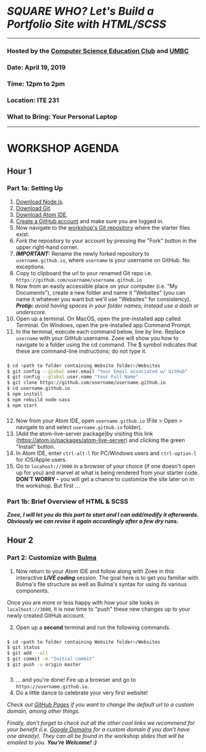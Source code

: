 # *SQUARE WHO? Let's Build a Portfolio Site with HTML/SCSS*
---
### Hosted by the [Computer Science Education Club](https://my3.my.umbc.edu/groups/cs-ed) and [UMBC](https://www.umbc.edu/)
### Date: April 19, 2019
### Time: 12pm to 2pm
### Location: ITE 231
### What to Bring: Your Personal Laptop
---
# WORKSHOP AGENDA

## __Hour 1__
### Part 1a: Setting Up  
1. [Download Node.js](https://nodejs.org/en/download/).
2. [Download Git](https://git-scm.com/downloads).
3. [Download Atom IDE](https://flight-manual.atom.io/getting-started/sections/installing-atom/).
4. [Create a GitHub account](https://github.com/) and make sure you are logged in.
5. Now navigate to the [workshop's Git repository](https://github.com/zleckron/cseduclub) where the starter files exist.
6. _Fork_ the repository to your account by pressing the "Fork" button in the upper right-hand corner.
7. *__IMPORTANT:__* Rename the newly forked repository to `username.github.io`, where `username` is your username on GitHub. No exceptions.
8. Copy to clipboard the url to your renamed Git repo i.e. `https://github.com/username/username.github.io`
9. Now from an easily accessible place on your computer (i.e. "My Documents"), create a new folder and name it "Websites" (you can name it whatever you want but we'll use "Websites" for consistency).
*__Protip:__ avoid having spaces in your folder names; instead use a dash or underscore.*
10. Open up a terminal. On MacOS, open the pre-installed app called Terminal. On Windows, open the pre-installed app Command Prompt.
11. In the terminal, execute each command below, line by line. Replace `username` with your GitHub username. Zoee will show you how to navigate to a folder using the cd command. The $ symbol indicates that these are command-line instructions; do not type it.
###
```sh
$ cd <path to folder containing Website folder>/Websites
$ git config --global user.email "Your Email associated w/ GitHub"
$ git config --global user.name "Your Full Name"
$ git clone https://github.com/username/username.github.io
$ cd username.github.io
$ npm install
$ npm rebuild node-sass
$ npm start
```
###
12. Now from your Atom IDE, open `username.github.io` (File > Open > navigate to and select `username.github.io` folder).
13. [Add the atom-live-server package]by visiting this link (https://atom.io/packages/atom-live-server) and clicking the green "Install" button.
14. In Atom IDE, enter `ctrl-alt-l` for PC/Windows users and `ctrl-option-l` for iOS/Apple users.
15. Go to `locahost://3000` in a browser of your choice (if one doesn't open up for you) and marvel at what is being rendered from your starter code. __DON'T WORRY -__ you will get a chance to customize the site later on in the workshop. But first ...


### Part 1b: Brief Overview of HTML & SCSS
**_Zoee, I will let you do this part to start and I can add/modify it afterwards. Obviously we can revise it again accordingly after a few dry runs._**



##

## __Hour 2__
### Part 2: Customize with [Bulma](http://bulma.io)
1. Now return to your Atom IDE and follow along with Zoee in this interactive __*LIVE coding*__ session. The goal here is to get you familiar with Bulma's file structure as well as Bulma's syntax for using its various components.

Once you are more or less happy with how your site looks in `localhost://3000`, it is now time to "push" these new changes up to your newly created GitHub account. 

2. Open up a __second__ terminal and run the following commands.
###
```sh
$ cd <path to folder containing Website folder>/Websites
$ git status
$ git add --all
$ git commit -m "Initial commit"
$ git push -u origin master
```
###
3. … and you're done! Fire up a browser and go to `https://username.github.io`. 
4. Do a little dance to celebrate your very first website!


_Check out [GitHub Pages](https://pages.github.com/) if you want to change the default url to a custom domain, among other things._

_Finally, don't forget to check out all the other cool links we recommend for your benefit (i.e. [Google Domains](https://domains.google/#/) for a custom domain if you don't have one already). They can all be found in the workshop slides that will be emailed to you. **You're Welcome! :)**_
